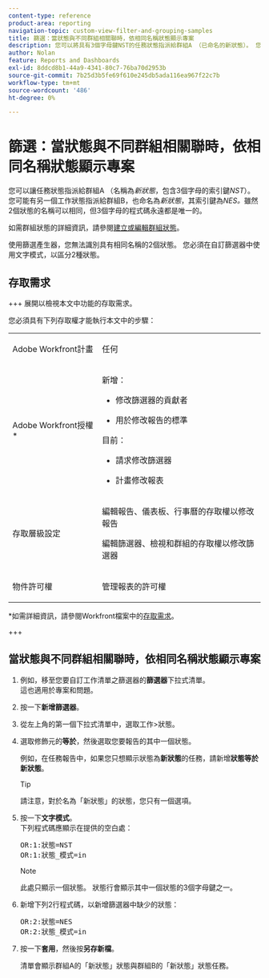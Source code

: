 ```yaml
---
content-type: reference
product-area: reporting
navigation-topic: custom-view-filter-and-grouping-samples
title: 篩選：當狀態與不同群組相關聯時，依相同名稱狀態顯示專案
description: 您可以將具有3個字母鍵NST的任務狀態指派給群組A （已命名的新狀態）。 您可能有另一個任務狀態指派給群組B，也命名為New Status ，帶有3個字母的索引鍵NES。 雖然2個狀態的名稱可以相同，但3個字母的程式碼永遠都是唯一的。 如需群組狀態的詳細資訊，請參閱建立或編輯群組狀態。
author: Nolan
feature: Reports and Dashboards
exl-id: 8ddcd8b1-44a9-4341-80c7-76ba70d2953b
source-git-commit: 7b25d3b5fe69f610e245db5ada116ea967f22c7b
workflow-type: tm+mt
source-wordcount: '486'
ht-degree: 0%

---
```


# 篩選：當狀態與不同群組相關聯時，依相同名稱狀態顯示專案

<!--Audited: 10/2024-->

您可以讓任務狀態指派給群組A （名稱為&#x200B;*新狀態*，包含3個字母的索引鍵&#x200B;*NST*）。 您可能有另一個工作狀態指派給群組B，也命名為&#x200B;*新狀態*，其索引鍵為&#x200B;*NES。*&#x200B;雖然2個狀態的名稱可以相同，但3個字母的程式碼永遠都是唯一的。

如需群組狀態的詳細資訊，請參閱[建立或編輯群組狀態](../../../administration-and-setup/manage-groups/manage-group-statuses/create-or-edit-a-group-status.md)。

使用篩選產生器，您無法識別具有相同名稱的2個狀態。 您必須在自訂篩選器中使用文字模式，以區分2種狀態。

## 存取需求

+++ 展開以檢視本文中功能的存取需求。

您必須具有下列存取權才能執行本文中的步驟：

<table style="table-layout:auto"> 
 <col> 
 <col> 
 <tbody> 
  <tr> 
   <td role="rowheader">Adobe Workfront計畫</td> 
   <td> <p>任何</p> </td> 
  </tr> 
  <tr> 
   <td role="rowheader">Adobe Workfront授權*</td> 
   <td> 
    <p>新增：</p>
   <ul><li><p>修改篩選器的貢獻者 </p></li>
   <li><p>用於修改報告的標準</p></li> </ul>

<p>目前：</p>
   <ul><li><p>請求修改篩選器 </p></li>
   <li><p>計畫修改報表</p></li> </ul></td> 
  </tr> 
  <tr> 
   <td role="rowheader">存取層級設定</td> 
   <td> <p>編輯報告、儀表板、行事曆的存取權以修改報告</p> <p>編輯篩選器、檢視和群組的存取權以修改篩選器</p> </td> 
  </tr> 
  <tr> 
   <td role="rowheader">物件許可權</td> 
   <td> <p>管理報表的許可權</p>  </td> 
  </tr> 
 </tbody> 
</table>

*如需詳細資訊，請參閱Workfront檔案中的[存取需求](/help/quicksilver/administration-and-setup/add-users/access-levels-and-object-permissions/access-level-requirements-in-documentation.md)。

+++

## 當狀態與不同群組相關聯時，依相同名稱狀態顯示專案

1. 例如，移至您要自訂工作清單之篩選器的&#x200B;**篩選器**&#x200B;下拉式清單。\
   這也適用於專案和問題。
1. 按一下&#x200B;**新增篩選器**。
1. 從左上角的第一個下拉式清單中，選取工作>狀態。
1. 選取修飾元的&#x200B;**等於**，然後選取您要報告的其中一個狀態。

   例如，在任務報告中，如果您只想顯示狀態為&#x200B;**新狀態**&#x200B;的任務，請新增&#x200B;**狀態等於新狀態**。

   >[!TIP]
   >
   >請注意，對於名為「新狀態」的狀態，您只有一個選項。

1. 按一下&#x200B;**文字模式**。\
   下列程式碼應顯示在提供的空白處：

   <pre>OR:1:狀態=NST<br>OR:1:狀態_模式=in </pre>

   >[!NOTE]
   >
   >此處只顯示一個狀態。 狀態行會顯示其中一個狀態的3個字母鍵之一。

1. 新增下列2行程式碼，以新增篩選器中缺少的狀態：

   <pre>OR:2:狀態=NES<br>OR:2:狀態_模式=in</pre>

1. 按一下&#x200B;**套用**，然後按&#x200B;**另存新檔**。

   清單會顯示群組A的「新狀態」狀態與群組B的「新狀態」狀態任務。

